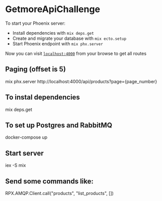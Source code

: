 # GetmoreApiChallenge

To start your Phoenix server:

  * Install dependencies with `mix deps.get`
  * Create and migrate your database with `mix ecto.setup`
  * Start Phoenix endpoint with `mix phx.server`

Now you can visit [`localhost:4000`](http://localhost:4000) from your browse to get all routes

## Paging (offset is 5)
mix phx.server
http://localhost:4000/api/products?page={page_number}

## To instal dependencies
mix deps.get

## To set up Postgres and RabbitMQ
docker-compose up

## Start server
iex -S mix

## Send some commands like:
RPX.AMQP.Client.call("products", "list_products", []) 

